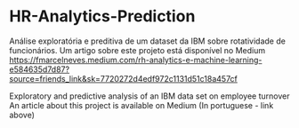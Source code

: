 # HR-Analytics-Prediction
Análise exploratória e preditiva de um dataset da IBM sobre rotatividade de funcionários.
Um artigo sobre este projeto está disponível no Medium  https://fmarcelneves.medium.com/rh-analytics-e-machine-learning-e584635d7d87?source=friends_link&sk=7720272d4edf972c1131d51c18a457cf

Exploratory and predictive analysis of an IBM data set on employee turnover
An article about this project is available on Medium (In portuguese - link above)
